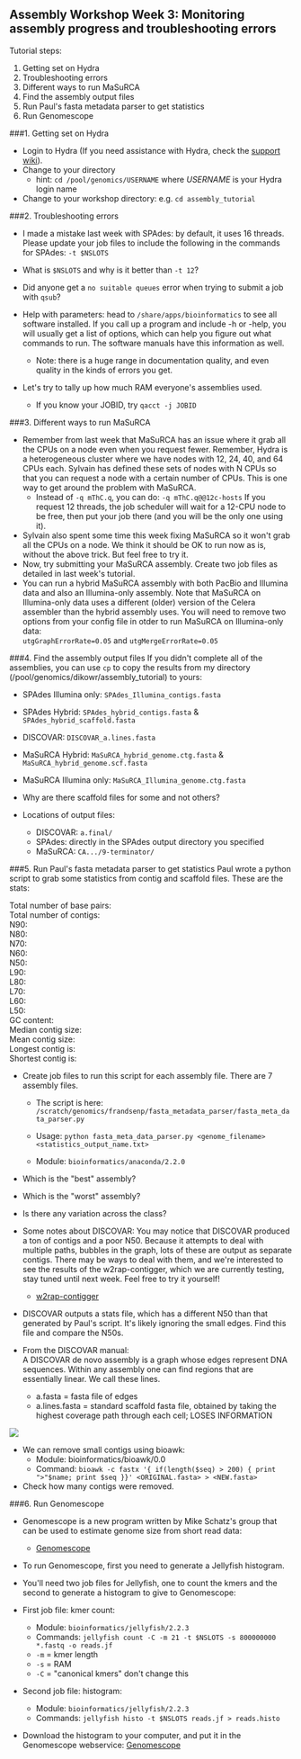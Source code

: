 Assembly Workshop Week 3: Monitoring assembly progress and troubleshooting errors  
---

Tutorial steps:  
1. Getting set on Hydra  
2. Troubleshooting errors  
3. Different ways to run MaSuRCA  
4. Find the assembly output files   
5. Run Paul's fasta metadata parser to get statistics  
6. Run Genomescope  

###1. Getting set on Hydra
* Login to Hydra (If you need assistance with Hydra, check the [support wiki](https://confluence.si.edu/display/HPC/High+Performance+Computing)).
* Change to your directory  
    + hint: `cd /pool/genomics/USERNAME` where *USERNAME* is your Hydra login name 
* Change to your workshop directory: e.g. ```cd assembly_tutorial```

###2. Troubleshooting errors
* I made a mistake last week with SPAdes: by default, it uses 16 threads. Please update your job files to include the following in the commands for SPAdes: 
```-t $NSLOTS```  

* What is ```$NSLOTS``` and why is it better than ```-t 12```?  

* Did anyone get a ```no suitable queues``` error when trying to submit a job with ```qsub```?  

* Help with parameters: head to ```/share/apps/bioinformatics``` to see all software installed. If you call up a program and include -h or -help, you will usually get a list of options, which can help you figure out what commands to run. The software manuals have this information as well. 
	+ Note: there is a huge range in documentation quality, and even quality in the kinds of errors you get.

* Let's try to tally up how much RAM everyone's assemblies used.
	+ If you know your JOBID, try ```qacct -j JOBID```

###3. Different ways to run MaSuRCA  
* Remember from last week that MaSuRCA has an issue where it grab all the CPUs on a node even when you request fewer. Remember, Hydra is a heterogeneous cluster where we have nodes with 12, 24, 40, and 64 CPUs each. Sylvain has defined these sets of nodes with N CPUs so that you can request a node with a certain number of CPUs. This is one way to get around the problem with MaSuRCA.  
	+  Instead of ```-q mThC.q```, you can do: ```-q mThC.q@@12c-hosts```  If you request 12 threads, the job scheduler will wait for a 12-CPU node to be free, then put your job there (and you will be the only one using it).  
* Sylvain also spent some time this week fixing MaSuRCA so it won't grab all the CPUs on a node. We think it should be OK to run now as is, without the above trick. But feel free to try it.
* Now, try submitting your MaSuRCA assembly. Create two job files as detailed in last week's tutorial.
* You can run a hybrid MaSuRCA assembly with both PacBio and Illumina data and also an Illumina-only assembly. Note that MaSuRCA on Illumina-only data uses a different (older) version of the Celera assembler than the hybrid assembly uses. You will need to remove two options from your config file in otder to run MaSuRCA on Illumina-only data:  
```utgGraphErrorRate=0.05``` and ```utgMergeErrorRate=0.05```

###4. Find the assembly output files
If you didn't complete all of the assemblies, you can use ```cp``` to copy the results from my directory (/pool/genomics/dikowr/assembly_tutorial) to yours:

* SPAdes Illumina only: ```SPAdes_Illumina_contigs.fasta```  
* SPAdes Hybrid: ```SPAdes_hybrid_contigs.fasta``` & ```SPAdes_hybrid_scaffold.fasta```  

* DISCOVAR: ```DISCOVAR_a.lines.fasta```  

* MaSuRCA Hybrid: ```MaSuRCA_hybrid_genome.ctg.fasta``` & ```MaSuRCA_hybrid_genome.scf.fasta```  
* MaSuRCA Illumina only: ```MaSuRCA_Illumina_genome.ctg.fasta```    

* Why are there scaffold files for some and not others?

* Locations of output files: 
	+ DISCOVAR: ```a.final/```  
	+ SPAdes: directly in the SPAdes output directory you specified  
	+ MaSuRCA: ```CA.../9-terminator/```  
	
###5. Run Paul's fasta metadata parser to get statistics
Paul wrote a python script to grab some statistics from contig and scaffold files. These are the stats:  

Total number of base pairs:    
Total number of contigs:   
N90:  
N80:  
N70:  
N60:  
N50:  
L90:  
L80:  
L70:  
L60:  
L50:  
GC content:  
Median contig size:  
Mean contig size:  
Longest contig is:  
Shortest contig is: 

* Create job files to run this script for each assembly file. There are 7 assembly files.  
	+ The script is here: 
```/scratch/genomics/frandsenp/fasta_metadata_parser/fasta_meta_data_parser.py```

	+ Usage: ```python fasta_meta_data_parser.py <genome_filename> <statistics_output_name.txt>```  
	+ Module: ```bioinformatics/anaconda/2.2.0```

* Which is the "best" assembly?  
* Which is the "worst" assembly?
* Is there any variation across the class?  

* Some notes about DISCOVAR: You may notice that DISCOVAR produced a ton of contigs and a poor N50. Because it attempts to deal with multiple paths, bubbles in the graph, lots of these are output as separate contigs. There may be ways to deal with them, and we're interested to see the results of the w2rap-contigger, which we are currently testing, stay tuned until next week. Feel free to try it yourself! 
	+ [w2rap-contigger](https://github.com/bioinfologics/w2rap-contigger)
* DISCOVAR outputs a stats file, which has a different N50 than that generated by Paul's script. It's likely ignoring the small edges. Find this file and compare the N50s.  
* From the DISCOVAR manual:  
A DISCOVAR de novo assembly is a graph whose edges represent DNA sequences. Within any assembly one can find regions that are essentially linear. We call these lines.   
	+ a.fasta = fasta file of edges
	+ a.lines.fasta = standard scaffold fasta file, obtained by taking the highest coverage path through each cell; LOSES INFORMATION
	
![](http://www.broadinstitute.org/software/discovar/blog/wp-content/uploads/2014/08/line0.png)

* We can remove small contigs using bioawk:
	+ Module: bioinformatics/bioawk/0.0
	+ Command: ```bioawk -c fastx '{ if(length($seq) > 200) { print ">"$name; print $seq }}' <ORIGINAL.fasta> > <NEW.fasta>```
* Check how many contigs were removed.

###6. Run Genomescope

* Genomescope is a new program written by Mike Schatz's group that can be used to estimate genome size from short read data: 
	+ [Genomescope](http://qb.cshl.edu/genomescope/) 

* To run Genomescope, first you need to generate a Jellyfish histogram.

* You'll need two job files for Jellyfish, one to count the kmers and the second to generate a histogram to give to Genomescope:  

* First job file: kmer count:
	+ Module: ```bioinformatics/jellyfish/2.2.3```
	+ Commands: ```jellyfish count -C -m 21 -t $NSLOTS -s 800000000 *.fastq -o reads.jf```
	+ ```-m``` = kmer length  
	+ ```-s``` = RAM  
	+ ```-C``` = "canonical kmers" don't change this  

* Second job file: histogram:
	+ Module: ```bioinformatics/jellyfish/2.2.3```
	+ Commands: ```jellyfish histo -t $NSLOTS reads.jf > reads.histo```

* Download the histogram to your computer, and put it in the Genomescope webservice: [Genomescope](http://qb.cshl.edu/genomescope/) 






